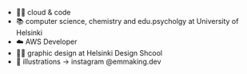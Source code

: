 - 👩‍💻 cloud & code
- 📚 computer science, chemistry and edu.psycholgy at University of Helsinki
- ☁️ AWS Developer
- 👩‍🎨 graphic design at Helsinki Design Shcool
- 🎨 illustrations -> instagram @emmaking.dev
